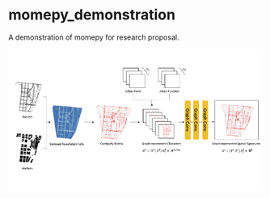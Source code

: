# momepy_demonstration
A demonstration of momepy for research proposal.

![png](https://github.com/Yuta-Sato-JP/momepy_demonstration/blob/main/research_proposal_flow.png)